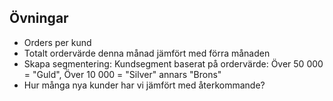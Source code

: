 ## Övningar

* Orders per kund
* Totalt ordervärde denna månad jämfört med förra månaden
* Skapa segmentering: Kundsegment baserat på ordervärde: Över 50 000 = "Guld", Över 10 000 = "Silver" annars "Brons"
* Hur många nya kunder har vi jämfört med återkommande?

